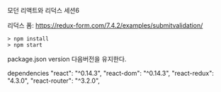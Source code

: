 모던 리액트와 리덕스 세션6

리덕스 폼: https://redux-form.com/7.4.2/examples/submitvalidation/


```
> npm install
> npm start
```

package.json version 다음버전을 유지한다. 

dependencies
"react": "^0.14.3",
"react-dom": "^0.14.3",
"react-redux": "4.3.0",
"react-router": "^3.2.0",
